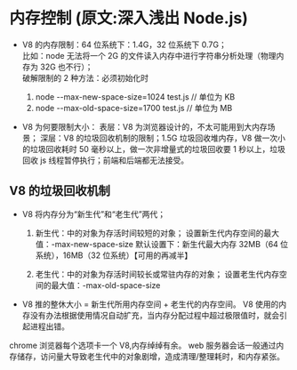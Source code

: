 # 内存控制 (原文:深入浅出 Node.js)

- V8 的内存限制：64 位系统下：1.4G，32 位系统下 0.7G；  
  比如：node 无法将一个 2G 的文件读入内存中进行字符串分析处理（物理内存为 32G 也不行）；  
  破解限制的 2 种方法：必须初始化时

  1. node --max-new-space-size=1024 test.js // 单位为 KB
  2. node --max-old-space-size=1700 test.js // 单位为 MB

- V8 为何要限制大小：
  表层：V8 为浏览器设计的，不太可能用到大内存场景；
  深层：V8 的垃圾回收机制的限制；1.5G 垃圾回收堆内存，V8 做一次小的垃圾回收耗时 50 毫秒以上，做一次非增量式的垃圾回收要 1 秒以上，垃圾回收 js 线程暂停执行；前端和后端都无法接受。

## V8 的垃圾回收机制

- V8 将内存分为“新生代”和“老生代”两代；

  1. 新生代：中的对象为存活时间较短的对象；
     设置新生代内存空间的最大值：-max-new-space-size
     默认设置下：新生代最大内存 32MB（64 位系统），16MB（32 位系统）【可用的再减半】

  2. 老生代：中的对象为存活时间较长或常驻内存的对象；
     设置老生代内存空间的最大值：-max-old-space-size

- V8 推的整休大小 = 新生代所用内存空间 + 老生代的内存空间。
  V8 使用的内存没有办法根据使用情况自动扩充，当内存分配过程中超过极限值时，就会引起进程出错。

chrome 浏览器每个选项卡一个 V8,内存绰绰有余。
web 服务器会话一般通过内存储存，访问量大导致老生代中的对象剧增，造成清理/整理耗时，和内存紧张。
